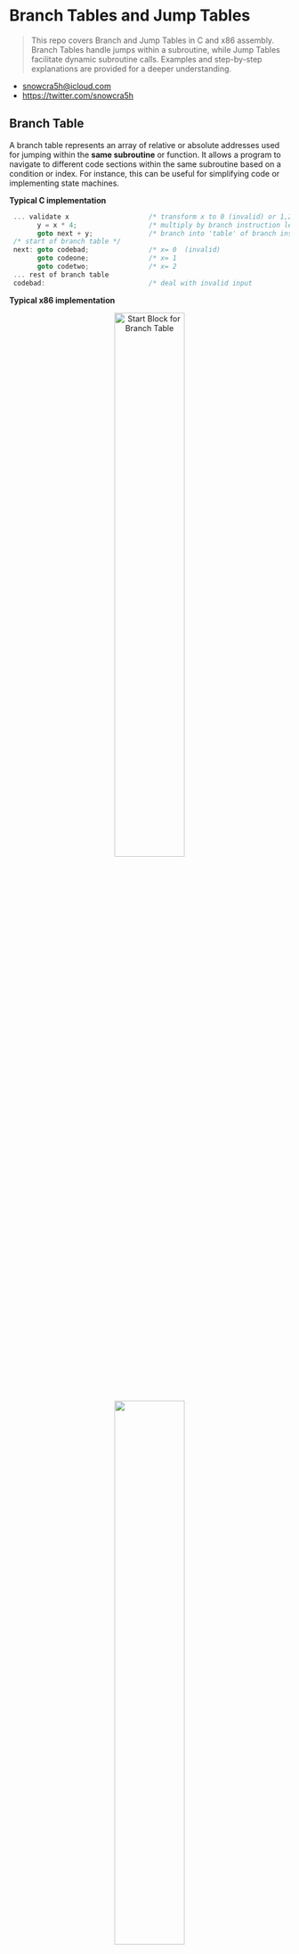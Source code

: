 # Branch Tables and Jump Tables
> This repo covers Branch and Jump Tables in C and x86 assembly. Branch Tables handle jumps within a subroutine, while Jump Tables facilitate dynamic subroutine calls. Examples and step-by-step explanations are provided for a deeper understanding.

- snowcra5h@icloud.com
- https://twitter.com/snowcra5h

## Branch Table
A branch table represents an array of relative or absolute addresses used for jumping within the **same subroutine** or function. It allows a program to navigate to different code sections within the same subroutine based on a condition or index. For instance, this can be useful for simplifying code or implementing state machines.

**Typical C implementation**
```c
 ... validate x                    /* transform x to 0 (invalid) or 1,2,3, according to value..)    */
       y = x * 4;                  /* multiply by branch instruction length (e.g. 4 )               */
       goto next + y;              /* branch into 'table' of branch instructions                    */
 /* start of branch table */
 next: goto codebad;               /* x= 0  (invalid)                                               */
       goto codeone;               /* x= 1                                                          */
       goto codetwo;               /* x= 2                                                          */
 ... rest of branch table
 codebad:                          /* deal with invalid input                                       */
```

**Typical x86 implementation**
<div align="center">
  <img src="https://user-images.githubusercontent.com/90065760/231896993-73e976ad-035e-48a2-a6c2-60c15110929f.png" alt="Start Block for Branch Table" width="50%" height="50%">
</div>

<div align="center">
  <img src="https://user-images.githubusercontent.com/90065760/231896627-0e0b9185-719c-442a-a864-77b602b70eed.png" width="50%" height="50%">
</div>

```c
.text:0056CD12
.text:0056CD12 loc_56CD12:
.text:0056CD12 mov     edx, [ebp+OPCODE]
.text:0056CD18 sub     edx, 518h       ; switch 60 cases
.text:0056CD1E mov     [ebp+OPCODE], edx
.text:0056CD24 cmp     [ebp+OPCODE], 3Bh ; Compare Two Operands
.text:0056CD2B ja      def_56CD0B      ; jumptable 0056CD0B default case, cases 1290-1295,1297-1299
.text:0056CD2B                         ; jumptable 0056CD3F default case, cases 1306-1311,1322-1327,1337-1359
.text:0056CD2B                         ; jumptable 0056CDD2 default case, cases 1368-1535
.text:0056CD2B                         ; jumptable 0056CE8B default case, cases 1800-2047
.text:0056CD2B                         ; jumptable 0056CF39 default case, cases 2314-2319
.text:0056CD2B                         ; jumptable 0056CF65 default case, cases 4106-4111
.text:0056CD2B                         ; jumptable 0056CFF4 default case, cases 4122-4175,4180-4191,4194-4207,4209-4223,4225-4239
.text:0056CD2B                         ; jumptable 0056D027 default case, cases 4362-4367,4369-4383
.text:0056CD2B                         ; jumptable 0056D079 default case, cases 4388-4399,4402-4415,4417-4431,4435-4447,4449-4607
.text:0056CD2B                         ; jumptable 0056D0A4 default case, cases 4682-4687
.text:0056CD2B                         ; jumptable 0056D0F7 default case, cases 4695-4719,4725-4751,4762-4863,4866-4895,4899-4927
.text:0056CD2B                         ; jumptable 0056D147 default case, cases 4932-4943,4946-4959,4961-4975,4981-4991
.text:0056CD2B                         ; jumptable 0056D197 default case, cases 4998-5007,5009-5119
```

**Assume**: [ebp+OPCODE] = `0x534`. 
1. `edx = 0x534`
2. `sub edx ,518h` -> `edx = 1c`
3. [ebp+OPCODE] = 0x1c
4. `0x1c < 0x3b`. Thus the jump is not taken.

**After jump not taken we follow the execution to this block**
```d
.text:0056CD31 mov     ecx, [ebp+OPCODE]
.text:0056CD37 xor     eax, eax        ; Logical Exclusive OR
.text:0056CD39 mov     al, ds:byte_575F6E[ecx]
.text:0056CD3F jmp     ds:jpt_56CD3F[eax*4] ; switch jump
```
1. `ecx = 1c`
2. `eax = 0`

3. The value at `*(&(575f6e + 1c))` is moved into the low byte of `eax` which is `al`. (Highlighted in brackets below)
```c
.text:00575F6E byte_575F6E     db      0,     1,   19h,   19h
.text:00575F6E                                         ; DATA XREF: _FXCLI_OraBR_Exec_Command+883↑r
.text:00575F6E                 db    19h,   19h,   19h,   19h ; indirect table for switch statement
.text:00575F6E                 db      2,     3,     4,     5
.text:00575F6E                 db      6,     7,     8,     9
.text:00575F6E                 db    0Ah,   0Bh,   19h,   19h
.text:00575F6E                 db    19h,   19h,   19h,   19h
.text:00575F6E                 db    0Ch,   0Dh,   0Eh,   0Fh
.text:00575F6E                 db   [10h],  11h,   12h,   13h
.text:00575F6E                 db    14h,   19h,   19h,   19h
.text:00575F6E                 db    19h,   19h,   19h,   19h
.text:00575F6E                 db    19h,   19h,   19h,   19h
.text:00575F6E                 db    19h,   19h,   19h,   19h
.text:00575F6E                 db    19h,   19h,   19h,   19h
.text:00575F6E                 db    19h,   19h,   19h,   19h
.text:00575F6E                 db    15h,   16h,   17h,   18h
```
>If we count `1c` bytes into this table we get the value `10h`. Therefore `al = 10h`

4. `al` is now used as an index to the jump table at `56cd3f`.  (`&00575F06[0 ] .. &00575F06[25]` have been added for ease of reading)
	1. We scale `eax * 4` to account for the sizes of an address in x86, which is 4 bytes. After scaling `eax = 40h`.
	2. The value at the base address `jpt_56CD3F[0]` gives us `00575F06`, and `00575f06 + 40h = 575F46`. We can either get the value we will jump to using dynamic analysis in WinDBG, which means we will dereference the address 575F46, or continue using static analysis in IDA with our original offset of `10h`, using the entry `&00575F06[16] .text:00575F06 dd offset loc_572E27`. So the address we jump to is `572E27`.
```c
&00575F06[0 ] .text:00575F06 jpt_56CD3F      dd offset loc_56FAD9    ; DATA XREF: _FXCLI_OraBR_Exec_Command+889↑r
&00575F06[1 ] .text:00575F06                 dd offset loc_56FC21    ; jump table for switch statement
&00575F06[2 ] .text:00575F06                 dd offset loc_570E30
&00575F06[3 ] .text:00575F06                 dd offset loc_570F3C
&00575F06[4 ] .text:00575F06                 dd offset loc_571012
&00575F06[5 ] .text:00575F06                 dd offset loc_570C40
&00575F06[6 ] .text:00575F06                 dd offset loc_570612
&00575F06[7 ] .text:00575F06                 dd offset loc_56E5B3
&00575F06[8 ] .text:00575F06                 dd offset loc_5710CF
&00575F06[9 ] .text:00575F06                 dd offset loc_57117A
&00575F06[10] .text:00575F06                 dd offset loc_570D00
&00575F06[11] .text:00575F06                 dd offset loc_570CD0
&00575F06[12] .text:00575F06                 dd offset loc_572ED8
&00575F06[13] .text:00575F06                 dd offset loc_572E74
&00575F06[14] .text:00575F06                 dd offset loc_572C44
&00575F06[15] .text:00575F06                 dd offset loc_572D1C
&00575F06[16] .text:00575F06                 dd offset loc_572E27
&00575F06[17] .text:00575F06                 dd offset loc_56DFF6
&00575F06[18] .text:00575F06                 dd offset loc_56E060
&00575F06[19] .text:00575F06                 dd offset loc_572FB9
&00575F06[20] .text:00575F06                 dd offset loc_571785
&00575F06[21] .text:00575F06                 dd offset loc_56FC53
&00575F06[22] .text:00575F06                 dd offset loc_56FCC2
&00575F06[23] .text:00575F06                 dd offset loc_56FD30
&00575F06[24] .text:00575F06                 dd offset loc_56FDD9
&00575F06[25] .text:00575F06                 dd offset def_56CD0B
```

5. Finally, we jmp to `572E27`.
```c
.text:00572E27
.text:00572E27 loc_572E27:             ; jumptable 0056CD3F case 1332
.text:00572E27 mov     ax, [ebp+var_12554]
...
...
```

## Jump Table
A jump table is an array of pointers or addresses used to jump to **different subroutines** or functions in a program. It allows the program to dynamically call various subroutines based on an index typically calculated at runtime.

**Example in c**
```c
#include <stdio.h>
#include <stdlib.h>

void f0 (int x, int y) { printf("Val: %d jumped to f%d(%d)\n", y, x, x); }
void f1 (int x, int y) { printf("Val: %d jumped to f%d(%d)\n", y, x, x); }
void f2 (int x, int y) { printf("Val: %d jumped to f%d(%d)\n", y, x, x); }
void f3 (int x, int y) { printf("Val: %d jumped to f%d(%d)\n", y, x, x); }
void f4 (int x, int y) { printf("Val: %d jumped to f%d(%d)\n", y, x, x); }
void f5 (int x, int y) { printf("Val: %d jumped to f%d(%d)\n", y, x, x); }
void f6 (int x, int y) { printf("Val: %d jumped to f%d(%d)\n", y, x, x); }
void f7 (int x, int y) { printf("Val: %d jumped to f%d(%d)\n", y, x, x); }
void f8 (int x, int y) { printf("Val: %d jumped to f%d(%d)\n", y, x, x); }

void (*jmpTable[9])(int, int) = {f0, f1, f2, f3, f4, f5, f6, f7, f8};

int
main(int argc, char *argv[])
{
  int i, j;

  j = atoi(argv[1]);
  i = j % 9;

  jmpTable[i](i, j);

  return 0;
}
```
